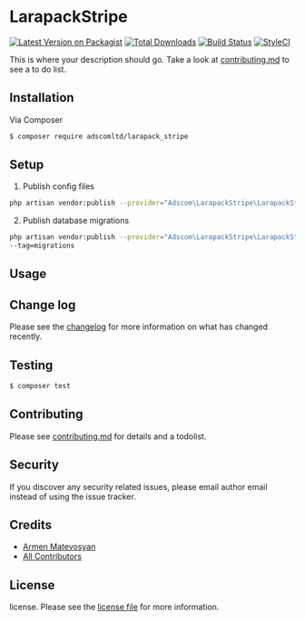 # LarapackStripe

[![Latest Version on Packagist][ico-version]][link-packagist]
[![Total Downloads][ico-downloads]][link-downloads]
[![Build Status][ico-travis]][link-travis]
[![StyleCI][ico-styleci]][link-styleci]

This is where your description should go. Take a look at [contributing.md](contributing.md) to see a to do list.

## Installation

Via Composer

``` bash
$ composer require adscomltd/larapack_stripe
```

## Setup

1. Publish config files

```bash
php artisan vendor:publish --provider="Adscom\LarapackStripe\LarapackStripeServiceProvider" --tag=config
```

2. Publish database migrations

```bash
php artisan vendor:publish --provider="Adscom\LarapackStripe\LarapackStripeServiceProvider" 
--tag=migrations
```

## Usage

## Change log

Please see the [changelog](changelog.md) for more information on what has changed recently.

## Testing

``` bash
$ composer test
```

## Contributing

Please see [contributing.md](contributing.md) for details and a todolist.

## Security

If you discover any security related issues, please email author email instead of using the issue tracker.

## Credits

- [Armen Matevosyan][link-author]
- [All Contributors][link-contributors]

## License

license. Please see the [license file](license.md) for more information.

[ico-version]: https://img.shields.io/packagist/v/adscomltd/larapack_stripe.svg?style=flat-square
[ico-downloads]: https://img.shields.io/packagist/dt/adscomltd/larapack_stripe.svg?style=flat-square
[ico-travis]: https://img.shields.io/travis/adscomltd/larapack_stripe/master.svg?style=flat-square
[ico-styleci]: https://styleci.io/repos/12345678/shield

[link-packagist]: https://packagist.org/packages/adscomltd/larapack_stripe
[link-downloads]: https://packagist.org/packages/adscomltd/larapack_stripe
[link-travis]: https://travis-ci.org/adscomltd/larapack_stripe
[link-styleci]: https://styleci.io/repos/12345678
[link-author]: https://github.com/aamatevosyan
[link-contributors]: ../../contributors
